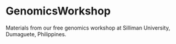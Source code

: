 # GenomicsWorkshop
Materials from our free genomics workshop at Silliman University, Dumaguete, Philippines.
